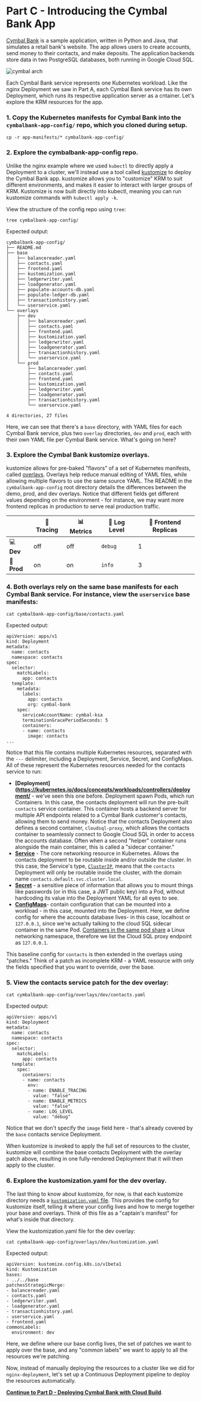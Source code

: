 
# Part C - Introducing the Cymbal Bank App 

[Cymbal Bank](https://github.com/GoogleCloudPlatform/bank-of-anthos) is a sample application, written in Python and Java, that simulates a retail bank's website. The app allows users to create accounts, send money to their contacts, and make deposits. The application backends store data in two PostgreSQL databases, both running in Google Cloud SQL.  

![cymbal arch](screenshots/cymbal-arch.jpg)

Each Cymbal Bank service represents one Kubernetes workload. Like the nginx Deployment we saw in Part A, each Cymbal Bank service has its own Deployment, which runs its respective application server as a cntainer. Let's explore the KRM resources for the app. 

### 1. **Copy the Kubernetes manifests** for Cymbal Bank into the `cymbalbank-app-config/` repo, which you cloned during setup.

```
cp -r app-manifests/* cymbalbank-app-config/
```

### 2. **Explore the cymbalbank-app-config repo.** 

Unlike the nginx example where we used `kubectl` to directly apply a Deployment to a cluster, we'll instead use a tool called [kustomize](https://kubectl.docs.kubernetes.io/guides/introduction/kustomize/) to deploy the Cymbal Bank app. kustomize allows you to "customize" KRM to suit different environments, and makes it easier to interact with larger groups of KRM. Kustomize is now built directly into kubectl, meaning you can run kustomize commands with `kubectl apply -k`. 

View the structure of the config repo using `tree`: 

```
tree cymbalbank-app-config/
```

Expected output: 

```
cymbalbank-app-config/
├── README.md
├── base
│   ├── balancereader.yaml
│   ├── contacts.yaml
│   ├── frontend.yaml
│   ├── kustomization.yaml
│   ├── ledgerwriter.yaml
│   ├── loadgenerator.yaml
│   ├── populate-accounts-db.yaml
│   ├── populate-ledger-db.yaml
│   ├── transactionhistory.yaml
│   └── userservice.yaml
└── overlays
    ├── dev
    │   ├── balancereader.yaml
    │   ├── contacts.yaml
    │   ├── frontend.yaml
    │   ├── kustomization.yaml
    │   ├── ledgerwriter.yaml
    │   ├── loadgenerator.yaml
    │   ├── transactionhistory.yaml
    │   └── userservice.yaml
    └── prod
        ├── balancereader.yaml
        ├── contacts.yaml
        ├── frontend.yaml
        ├── kustomization.yaml
        ├── ledgerwriter.yaml
        ├── loadgenerator.yaml
        ├── transactionhistory.yaml
        └── userservice.yaml

4 directories, 27 files
```

Here, we can see that there's a `base` directory, with YAML files for each Cymbal Bank service, plus two `overlay` directories, `dev` and `prod`, each with their own YAML file per Cymbal Bank service. What's going on here? 

### 3. **Explore the Cymbal Bank kustomize overlays.** 

kustomize allows for pre-baked "flavors" of a set of Kubernetes manifests, called [overlays](https://kubectl.docs.kubernetes.io/guides/config_management/components/). Overlays help reduce manual editing of YAML files, while allowing multiple flavors to use the same source YAML. The README in the `cymbalbank-app-config` root directory details the differences between the demo, prod, and dev overlays. Notice that different fields get different values depending on the environment - for instance, we may want more frontend replicas in production to serve real production traffic. 


|      | 🔎 **Tracing** | 📊 **Metrics** | 📝 **Log Level** | 🏦 **Frontend Replicas** |
|------|---------|---------|-----------|---------------------|
| 💻 **Dev**  | off     | off     | `debug`   | 1                   |
| 🚀 **Prod** | on      | on      | `info`    | 3                   |



### 4. **Both overlays rely on the same base manifests for each Cymbal Bank service. For instance, view the `userservice` base manifests:** 

```
cat cymbalbank-app-config/base/contacts.yaml
```

Expected output: 

```
apiVersion: apps/v1
kind: Deployment
metadata:
  name: contacts
  namespace: contacts
spec:
  selector:
    matchLabels:
      app: contacts
  template:
    metadata:
      labels:
        app: contacts
        org: cymbal-bank
    spec:
      serviceAccountName: cymbal-ksa
      terminationGracePeriodSeconds: 5
      containers:
      - name: contacts
        image: contacts
...
```

Notice that this file contains multiple Kubernetes resources, separated with the `---` delimiter, including a Deployment, Service, Secret, and ConfigMaps. All of these represent the Kubernetes resources needed for the contacts service to run: 

- **[Deployment](https://kubernetes.io/docs/concepts/workloads/controllers/deployment/** - we've seen this one before. Deployment spawn Pods, which run Containers. In this case, the contacts deployment will run the pre-built `contacts` service container. This container hosts a backend server for multiple API endpoints related to a Cymbal Bank customer's contacts, allowing them to send money. Notice that the contacts Deployment also defines a second container, `cloudsql-proxy`, which allows the contacts container to seamlessly connect to Google Cloud SQL in order to access the accounts database. Often when a second "helper" container runs alongside the main container, this is called a "sidecar container." 
- **[Service](https://kubernetes.io/docs/concepts/services-networking/service/)** - The core networking resource in Kubernetes. Allows the contacts deployment to be routable inside and/or outside the cluster. In this case, the Service's type, [`ClusterIP`](https://kubernetes.io/docs/concepts/services-networking/service/#publishing-services-service-types), means that the `contacts` Deployment will only be routable inside the cluster, with the domain name `contacts.default.svc.cluster.local`. 
- **[Secret](https://kubernetes.io/docs/concepts/configuration/secret/)** - a sensitive piece of information that allows you to mount things like passwords (or in this case, a JWT public key) into a Pod, without hardcoding its value into the Deployment YAML for all eyes to see.  
- **[ConfigMaps](https://kubernetes.io/docs/concepts/configuration/configmap/)**- contain configuration that can be mounted into a workload - in this case, mounted into the Deployment. Here, we define config for where the accounts database lives- in this case, localhost or `127.0.0.1`, since we're actually talking to the cloud SQL sidecar container in the same Pod. [Containers in the same pod share](https://cloud.google.com/kubernetes-engine/docs/concepts/network-overview#pods) a Linux networking namespace, therefore we list the Cloud SQL proxy endpoint as `127.0.0.1`. 

This baseline config for `contacts` is then extended in the overlays using "patches." Think of a patch as incomplete KRM - a YAML resource with only the fields specified that you want to override, over the base. 


### **5. View the contacts service patch for the dev overlay:** 

```
cat cymbalbank-app-config/overlays/dev/contacts.yaml 
```

Expected output: 

```
apiVersion: apps/v1
kind: Deployment
metadata:
  name: contacts
  namespace: contacts
spec:
  selector:
    matchLabels:
      app: contacts
  template: 
    spec: 
      containers:
      - name: contacts
        env:
        - name: ENABLE_TRACING
          value: "false"
        - name: ENABLE_METRICS
          value: "false"
        - name: LOG_LEVEL
          value: "debug"
```

Notice that we don't specify the `image` field here - that's already covered by the `base` contacts service Deployment. 

When kustomize is invoked to apply the full set of resources to the cluster, kustomize will combine the base contacts Deployment with the overlay patch above, resulting in one fully-rendered Deployment that it will then apply to the cluster. 

### 6. **Explore the kustomization.yaml for the dev overlay**. 

The last thing to know about kustomize, for now, is that each kustomize directory needs a [`kustomization.yaml` file](https://kubectl.docs.kubernetes.io/references/kustomize/glossary/#kustomization). This provides the config for kustomize itself, telling it where your config lives and how to merge together your base and overlays. Think of this file as a "captain's manifest" for what's inside that directory. 

View the kustomization.yaml file for the dev overlay: 

```
cat cymbalbank-app-config/overlays/dev/kustomization.yaml 
```

Expected output: 

```
apiVersion: kustomize.config.k8s.io/v1beta1
kind: Kustomization
bases:
- ../../base
patchesStrategicMerge:
- balancereader.yaml
- contacts.yaml
- ledgerwriter.yaml
- loadgenerator.yaml
- transactionhistory.yaml
- userservice.yaml
- frontend.yaml
commonLabels:
  environment: dev
```

Here, we define where our base config lives, the set of patches we want to apply over the base, and any "common labels" we want to apply to all the resources we're patching.  

Now, instead of manually deploying the resources to a cluster like we did for `nginx-deployment`, let's set up a Continuous Deployment pipeline to deploy the resources automatically.  

**[Continue to Part D - Deploying Cymbal Bank with Cloud Build](partD-cloud-build-cd.md)**.